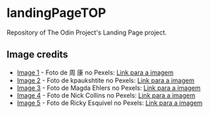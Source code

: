 # landingPageTOP
Repository of The Odin Project's Landing Page project.

## Image credits

- [Image 1](./images/pexels-137666-747079.jpg) - Foto de 周 康 no Pexels: [Link para a imagem](https://www.pexels.com/pt-br/foto/aviao-perto-do-edificio-azul-e-cinza-747079/)
- [Image 2](./images/pexels-kpaukshtite-1591252.jpg) - Foto de kpaukshtite no Pexels: [Link para a imagem](https://www.pexels.com/pt-br/foto/nave-espacial-1591252/)
- [Image 3](./images/pexels-magda-ehlers-pexels-636353.jpg) - Foto de Magda Ehlers no Pexels: [Link para a imagem](https://www.pexels.com/pt-br/foto/corpo-de-agua-636353/)
- [Image 4](./images/pexels-nickcollins-1292998.jpg) - Foto de Nick Collins no Pexels: [Link para a imagem](https://www.pexels.com/pt-br/foto/pintura-azul-1292998/)
- [Image 5](./images/pexels-rickyrecap-1580173.jpg) - Foto de Ricky Esquivel no Pexels: [Link para a imagem](https://www.pexels.com/pt-br/foto/blue-wall-alley-1580173/)